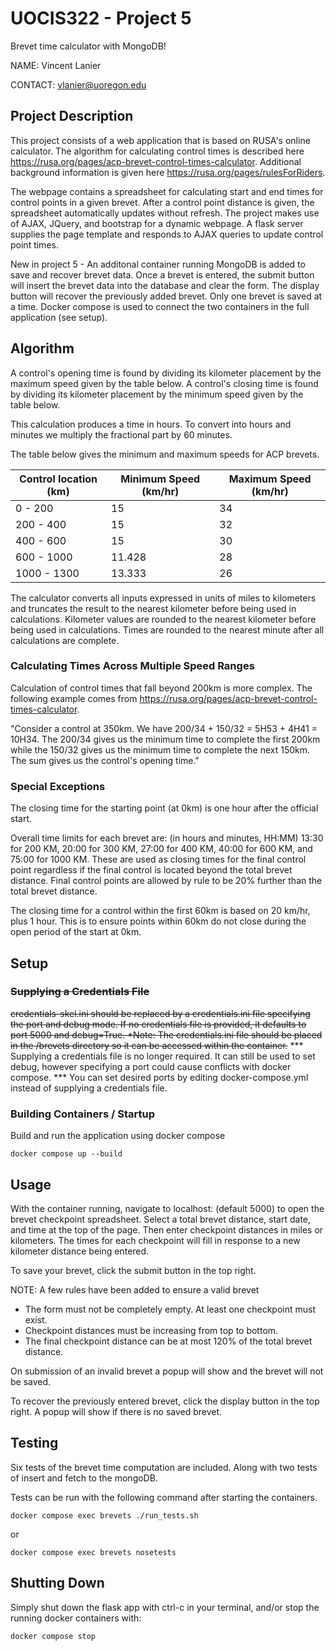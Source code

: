 # UOCIS322 - Project 5 #
Brevet time calculator with MongoDB!

NAME: Vincent Lanier

CONTACT: vlanier@uoregon.edu

## Project Description

This project consists of a web application that is based on RUSA's online calculator. The algorithm for calculating control times is described here https://rusa.org/pages/acp-brevet-control-times-calculator. Additional background information is given here https://rusa.org/pages/rulesForRiders.

The webpage contains a spreadsheet for calculating start and end times for control points in a given brevet. After a control point distance is given, the spreadsheet automatically updates without refresh. The project makes use of AJAX, JQuery, and bootstrap for a dynamic webpage. A flask server supplies the page template and responds to AJAX queries to update control point times. 

New in project 5 - An additonal container running MongoDB is added to save and recover brevet data. Once a brevet is entered, the submit button will insert the brevet data into the database and clear the form. The display button will recover the previously added brevet. Only one brevet is saved at a time. Docker compose is used to connect the two containers in the full application (see setup).

## Algorithm

A control's opening time is found by dividing its kilometer placement by the maximum speed given by the table below.
A control's closing time is found by dividing its kilometer placement by the minimum speed given by the table below.

This calculation produces a time in hours. To convert into hours and minutes we multiply the fractional part by 60 minutes.

The table below gives the minimum and maximum speeds for ACP brevets.

| Control location (km) | Minimum Speed (km/hr) | Maximum Speed (km/hr) |
| --- | --- | --- |
| 0 - 200 | 15 | 34 |
| 200 - 400 | 15 | 32 |
| 400 - 600 | 15 | 30 |
| 600 - 1000 | 11.428 | 28 |
| 1000 - 1300 | 13.333 | 26 |


The calculator converts all inputs expressed in units of miles to kilometers and truncates the result to the nearest kilometer before being used in calculations. Kilometer values are rounded to the nearest kilometer before being used in calculations. Times are rounded to the nearest minute after all calculations are complete.

### Calculating Times Across Multiple Speed Ranges

Calculation of control times that fall beyond 200km is more complex. The following example comes from https://rusa.org/pages/acp-brevet-control-times-calculator.

"Consider a control at 350km. We have 200/34 + 150/32 = 5H53 + 4H41 = 10H34. The 200/34 gives us the minimum time to complete the first 200km while the 150/32 gives us the minimum time to complete the next 150km. The sum gives us the control's opening time."

### Special Exceptions

The closing time for the starting point (at 0km) is one hour after the official start.

Overall time limits for each brevet are: (in hours and minutes, HH:MM) 13:30 for 200 KM, 20:00 for 300 KM, 27:00 for 400 KM, 40:00 for 600 KM, and 75:00 for 1000 KM. These are used as closing times for the final control point regardless if the final control is located beyond the total brevet distance. Final control points are allowed by rule to be 20% further than the total brevet distance.

The closing time for a control within the first 60km is based on 20 km/hr, plus 1 hour. This is to ensure points within 60km do not close during the open period of the start at 0km.

## Setup

### ~~Supplying a Credentials File~~

~~credentials-skel.ini should be replaced by a credentials.ini file specifying the port and debug mode. If no credentials file is provided, it defaults to port 5000 and debug=True. *Note: The credentials.ini file should be placed in the /brevets directory so it can be accessed within the container.~~
*** Supplying a credentials file is no longer required. It can still be used to set debug, however specifying a port could cause conflicts with docker compose.
*** You can set desired ports by editing docker-compose.yml instead of supplying a credentials file.

### Building Containers / Startup

Build and run the application using docker compose

```
docker compose up --build
```

## Usage

With the container running, navigate to localhost:<port> (default 5000) to open the brevet checkpoint spreadsheet. Select a total brevet distance, start date, and time at the top of the page. Then enter checkpoint distances in miles or kilometers. The times for each checkpoint will fill in response to a new kilometer distance being entered.

To save your brevet, click the submit button in the top right.

NOTE: A few rules have been added to ensure a valid brevet 

- The form must not be completely empty. At least one checkpoint must exist.
- Checkpoint distances must be increasing from top to bottom.
- The final checkpoint distance can be at most 120% of the total brevet distance.

On submission of an invalid brevet a popup will show and the brevet will not be saved.

To recover the previously entered brevet, click the display button in the top right. A popup will show if there is no saved brevet.

## Testing

Six tests of the brevet time computation are included. Along with two tests of insert and fetch to the mongoDB.

Tests can be run with the following command after starting the containers.

```
docker compose exec brevets ./run_tests.sh
```

or 

```
docker compose exec brevets nosetests
```

## Shutting Down

Simply shut down the flask app with ctrl-c in your terminal, and/or stop the running docker containers with:

```
docker compose stop
```